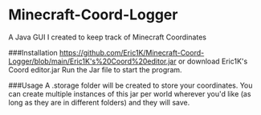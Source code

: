 # Minecraft-Coord-Logger
A Java GUI I created to keep track of Minecraft Coordinates


###Installation
https://github.com/Eric1K/Minecraft-Coord-Logger/blob/main/Eric1K's%20Coord%20editor.jar or download Eric1K's Coord editor.jar
Run the Jar file to start the program.

###Usage
A .storage folder will be created to store your coordinates. You can create multiple instances of this jar per world wherever you'd like (as long as they are in different folders) and they will save.
